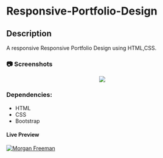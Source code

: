 # Responsive-Portfolio-Design
## Description
A responsive Responsive Portfolio Design using HTML,CSS.




<!-- Screenshots -->
### :camera: Screenshots

<div align="center"> 
  <img src="https://i.imgur.com/mIResGV.jpg" />
</div>

### Dependencies:

* HTML
* CSS
* Bootstrap

#### Live Preview 

[![Morgan Freeman](https://dabuttonfactory.com/button.png?t=Live+Demo&f=Open+Sans-Bold&ts=16&tc=fff&hp=45&vp=20&w=180&h=40&c=round&bgt=unicolored&bgc=0275d8 "Click button to open live demo")](https://porfolio-template.netlify.app/)




